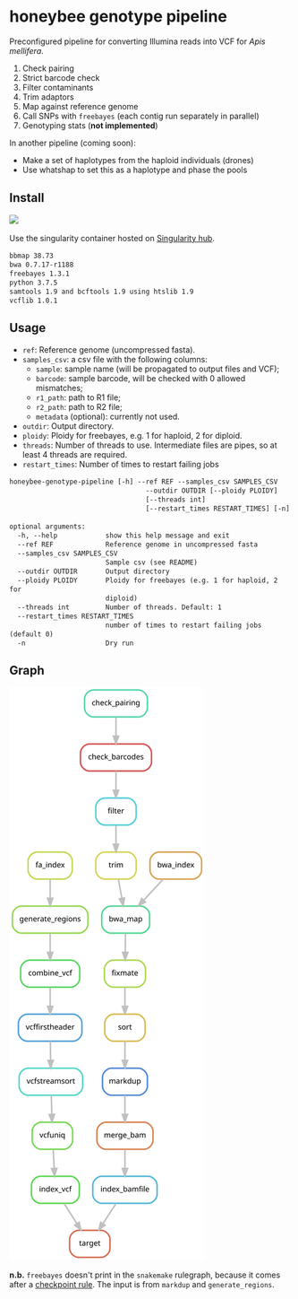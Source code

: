 # honeybee genotype pipeline

Preconfigured pipeline for converting Illumina reads into VCF for *Apis mellifera*.

1. Check pairing
2. Strict barcode check 
3. Filter contaminants
4. Trim adaptors
5. Map against reference genome
6. Call SNPs with `freebayes` (each contig run separately in parallel)
7. Genotyping stats (**not implemented**)

In another pipeline (coming soon):

- Make a set of haplotypes from the haploid individuals (drones)
- Use whatshap to set this as a haplotype and phase the pools

## Install

[![](https://www.singularity-hub.org/static/img/hosted-singularity--hub-%23e32929.svg)](https://singularity-hub.org/collections/3839)

Use the singularity container hosted on [Singularity hub](https://singularity-hub.org/collections/3839).

```
bbmap 38.73
bwa 0.7.17-r1188
freebayes 1.3.1
python 3.7.5
samtools 1.9 and bcftools 1.9 using htslib 1.9
vcflib 1.0.1
```

## Usage

- `ref`: Reference genome (uncompressed fasta).
- `samples_csv`: a csv file with the following columns:
    - `sample`: sample name (will be propagated to output files and VCF);
    - `barcode`: sample barcode, will be checked with 0 allowed mismatches;
    - `r1_path`: path to R1 file;
    - `r2_path`: path to R2 file;
    - `metadata` (optional): currently not used.
- `outdir`: Output directory.
- `ploidy`: Ploidy for freebayes, e.g. 1 for haploid, 2 for diploid.
- `threads`: Number of threads to use. Intermediate files are pipes, so at least 4 threads are required.
- `restart_times`: Number of times to restart failing jobs

```
honeybee-genotype-pipeline [-h] --ref REF --samples_csv SAMPLES_CSV
                                  --outdir OUTDIR [--ploidy PLOIDY]
                                  [--threads int]
                                  [--restart_times RESTART_TIMES] [-n]

optional arguments:
  -h, --help            show this help message and exit
  --ref REF             Reference genome in uncompressed fasta
  --samples_csv SAMPLES_CSV
                        Sample csv (see README)
  --outdir OUTDIR       Output directory
  --ploidy PLOIDY       Ploidy for freebayes (e.g. 1 for haploid, 2 for
                        diploid)
  --threads int         Number of threads. Default: 1
  --restart_times RESTART_TIMES
                        number of times to restart failing jobs (default 0)
  -n                    Dry run

```

## Graph

![](graph.svg)

**n.b.** `freebayes` doesn't print in the `snakemake` rulegraph, because it comes after a [checkpoint rule](https://snakemake.readthedocs.io/en/stable/snakefiles/rules.html#data-dependent-conditional-execution). The input is from `markdup` and `generate_regions`.
